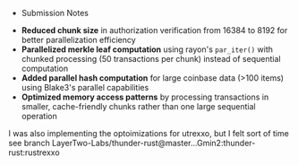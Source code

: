 - Submission Notes

* **Reduced chunk size** in authorization verification from 16384 to 8192 for better parallelization efficiency
* **Parallelized merkle leaf computation** using rayon's `par_iter()` with chunked processing (50 transactions per chunk) instead of sequential computation
* **Added parallel hash computation** for large coinbase data (>100 items) using Blake3's parallel capabilities
* **Optimized memory access patterns** by processing transactions in smaller, cache-friendly chunks rather than one large sequential operation

I was also implementing the optoimizations for utrexxo, but I felt sort of time see branch LayerTwo-Labs/thunder-rust@master...Gmin2:thunder-rust:rustrexxo